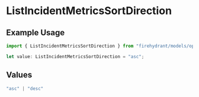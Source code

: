 # ListIncidentMetricsSortDirection

## Example Usage

```typescript
import { ListIncidentMetricsSortDirection } from "firehydrant/models/operations";

let value: ListIncidentMetricsSortDirection = "asc";
```

## Values

```typescript
"asc" | "desc"
```